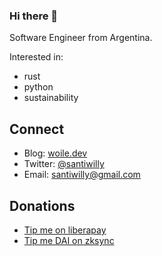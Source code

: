 ### Hi there 👋

Software Engineer from Argentina.

Interested in:

- rust
- python
- sustainability

## Connect

- Blog: [woile.dev](https://woile.dev/blog)
- Twitter: [@santiwilly](https://twitter.com/santiwilly)
- Email: santiwilly@gmail.com

## Donations

- [Tip me on liberapay](https://liberapay.com/woile)
- [Tip me DAI on zksync](https://link.zksync.io/?MHg3N2M0NTY4YTE3MjI4ZDhiYzU3OTA5MmM1MGE4MjYxODBlYWRkMWIwfERBSXwxMA)

